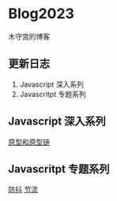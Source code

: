 # Blog2023
木守宫的博客

## 更新日志
1. Javascript 深入系列
2. Javascritpt 专题系列

## Javascript 深入系列
[原型和原型链](https://github.com/mqyqingfeng/Blog/issues/17)

## Javascritpt 专题系列
[防抖](https://github.com/mqyqingfeng/Blog/issues/17)
[节流](https://github.com/mqyqingfeng/Blog/issues/17)
